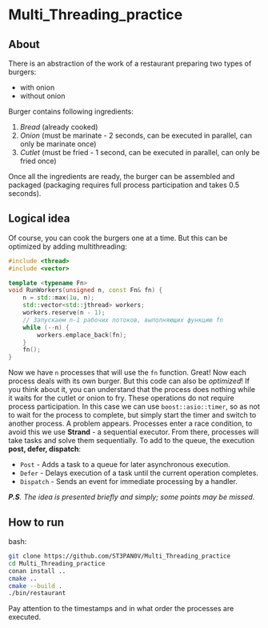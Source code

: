 # Multi_Threading_practice

## About
There is an abstraction of the work of a restaurant preparing two types of burgers:
 - with onion
 - without onion

Burger contains following ingredients:
 1. *Bread* (already cooked)
 2. *Onion* (must be marinate - 2 seconds, can be executed in parallel, can only be marinate once)
 3. *Cutlet* (must be fried - 1 second, can be executed in parallel, can only be fried once)

Once all the ingredients are ready, the burger can be assembled and packaged (packaging requires full process participation and takes 0.5 seconds).

## Logical idea
Of course, you can cook the burgers one at a time. But this can be optimized by adding multithreading:
```cpp
#include <thread>
#include <vector>

template <typename Fn>
void RunWorkers(unsigned n, const Fn& fn) {
    n = std::max(1u, n);
    std::vector<std::jthread> workers;
    workers.reserve(n - 1);
    // Запускаем n-1 рабочих потоков, выполняющих функцию fn
    while (--n) {
        workers.emplace_back(fn);
    }
    fn();
}
```
Now we have `n` processes that will use the `fn` function. 
Great! Now each process deals with its own burger. But this code can also be *optimized*!
If you think about it, you can understand that the process does nothing while it waits for the cutlet or onion to fry. These operations do not require process participation. In this case we can use `boost::asio::timer`, so as not to wait for the process to complete, but simply start the timer and switch to another process. A problem appears. Processes enter a race condition, to avoid this we use **Strand** - a sequential executor. From there, processes will take tasks and solve them sequentially. To add to the queue, the execution **post, defer, dispatch**:
- `Post` - Adds a task to a queue for later asynchronous execution.
- `Defer` - Delays execution of a task until the current operation completes.
- `Dispatch` - Sends an event for immediate processing by a handler.


*___P.S___. The idea is presented briefly and simply; some points may be missed.*

## How to run

bash:
```bash
git clone https://github.com/ST3PAN0V/Multi_Threading_practice
cd Multi_Threading_practice
conan install ..
cmake ..
cmake --build .
./bin/restaurant
```
Pay attention to the timestamps and in what order the processes are executed.
